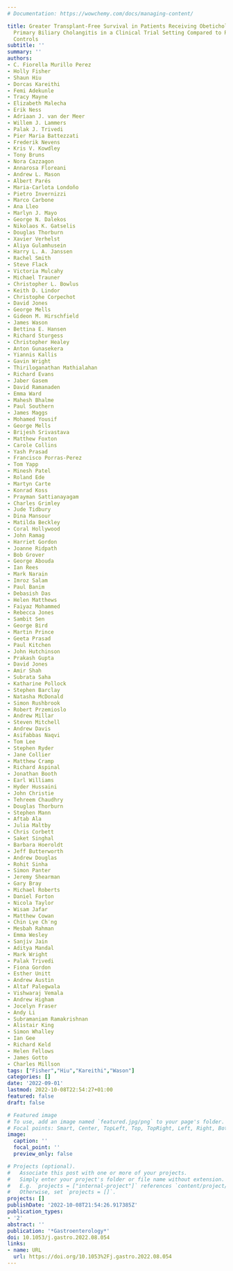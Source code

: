 ```yaml
---
# Documentation: https://wowchemy.com/docs/managing-content/

title: Greater Transplant-Free Survival in Patients Receiving Obeticholic Acid for
  Primary Biliary Cholangitis in a Clinical Trial Setting Compared to Real-World External
  Controls
subtitle: ''
summary: ''
authors:
- C. Fiorella Murillo Perez
- Holly Fisher
- Shaun Hiu
- Dorcas Kareithi
- Femi Adekunle
- Tracy Mayne
- Elizabeth Malecha
- Erik Ness
- Adriaan J. van der Meer
- Willem J. Lammers
- Palak J. Trivedi
- Pier Maria Battezzati
- Frederik Nevens
- Kris V. Kowdley
- Tony Bruns
- Nora Cazzagon
- Annarosa Floreani
- Andrew L. Mason
- Albert Parés
- Maria-Carlota Londoño
- Pietro Invernizzi
- Marco Carbone
- Ana Lleo
- Marlyn J. Mayo
- George N. Dalekos
- Nikolaos K. Gatselis
- Douglas Thorburn
- Xavier Verhelst
- Aliya Gulamhusein
- Harry L. A. Janssen
- Rachel Smith
- Steve Flack
- Victoria Mulcahy
- Michael Trauner
- Christopher L. Bowlus
- Keith D. Lindor
- Christophe Corpechot
- David Jones
- George Mells
- Gideon M. Hirschfield
- James Wason
- Bettina E. Hansen
- Richard Sturgess
- Christopher Healey
- Anton Gunasekera
- Yiannis Kallis
- Gavin Wright
- Thiriloganathan Mathialahan
- Richard Evans
- Jaber Gasem
- David Ramanaden
- Emma Ward
- Mahesh Bhalme
- Paul Southern
- James Maggs
- Mohamed Yousif
- George Mells
- Brijesh Srivastava
- Matthew Foxton
- Carole Collins
- Yash Prasad
- Francisco Porras-Perez
- Tom Yapp
- Minesh Patel
- Roland Ede
- Martyn Carte
- Konrad Koss
- Prayman Sattianayagam
- Charles Grimley
- Jude Tidbury
- Dina Mansour
- Matilda Beckley
- Coral Hollywood
- John Ramag
- Harriet Gordon
- Joanne Ridpath
- Bob Grover
- George Abouda
- Ian Rees
- Mark Narain
- Imroz Salam
- Paul Banim
- Debasish Das
- Helen Matthews
- Faiyaz Mohammed
- Rebecca Jones
- Sambit Sen
- George Bird
- Martin Prince
- Geeta Prasad
- Paul Kitchen
- John Hutchinson
- Prakash Gupta
- David Jones
- Amir Shah
- Subrata Saha
- Katharine Pollock
- Stephen Barclay
- Natasha McDonald
- Simon Rushbrook
- Robert Przemioslo
- Andrew Millar
- Steven Mitchell
- Andrew Davis
- Asifabbas Naqvi
- Tom Lee
- Stephen Ryder
- Jane Collier
- Matthew Cramp
- Richard Aspinal
- Jonathan Booth
- Earl Williams
- Hyder Hussaini
- John Christie
- Tehreem Chaudhry
- Douglas Thorburn
- Stephen Mann
- Aftab Ala
- Julia Maltby
- Chris Corbett
- Saket Singhal
- Barbara Hoeroldt
- Jeff Butterworth
- Andrew Douglas
- Rohit Sinha
- Simon Panter
- Jeremy Shearman
- Gary Bray
- Michael Roberts
- Daniel Forton
- Nicola Taylor
- Wisam Jafar
- Matthew Cowan
- Chin Lye Ch′ng
- Mesbah Rahman
- Emma Wesley
- Sanjiv Jain
- Aditya Mandal
- Mark Wright
- Palak Trivedi
- Fiona Gordon
- Esther Unitt
- Andrew Austin
- Altaf Palegwala
- Vishwaraj Vemala
- Andrew Higham
- Jocelyn Fraser
- Andy Li
- Subramaniam Ramakrishnan
- Alistair King
- Simon Whalley
- Ian Gee
- Richard Keld
- Helen Fellows
- James Gotto
- Charles Millson
tags: ["Fisher","Hiu","Kareithi","Wason"]
categories: []
date: '2022-09-01'
lastmod: 2022-10-08T22:54:27+01:00
featured: false
draft: false

# Featured image
# To use, add an image named `featured.jpg/png` to your page's folder.
# Focal points: Smart, Center, TopLeft, Top, TopRight, Left, Right, BottomLeft, Bottom, BottomRight.
image:
  caption: ''
  focal_point: ''
  preview_only: false

# Projects (optional).
#   Associate this post with one or more of your projects.
#   Simply enter your project's folder or file name without extension.
#   E.g. `projects = ["internal-project"]` references `content/project/deep-learning/index.md`.
#   Otherwise, set `projects = []`.
projects: []
publishDate: '2022-10-08T21:54:26.917385Z'
publication_types:
- '2'
abstract: ''
publication: '*Gastroenterology*'
doi: 10.1053/j.gastro.2022.08.054
links:
- name: URL
  url: https://doi.org/10.1053%2Fj.gastro.2022.08.054
---
```

